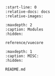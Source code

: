 <!-- https://myst-parser.readthedocs.io/en/latest/faq/index.html
#include-a-file-from-outside-the-docs-folder-like-readme-md -->

```{include} ../README.md
:start-line: 0
:relative-docs: docs
:relative-images:
```

```{toctree}
:maxdepth: 2
:caption: Modules
:hidden:

reference/vuecore
```

```{toctree}
:maxdepth: 1
:caption: MISC:
:hidden:

README.md
```
